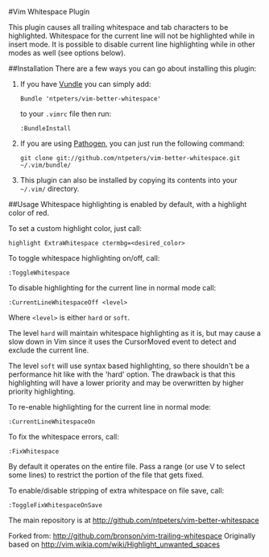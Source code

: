 #Vim Whitespace Plugin

This plugin causes all trailing whitespace and tab characters to be
highlighted. Whitespace for the current line will not be highlighted
while in insert mode. It is possible to disable current line highlighting while in other
modes as well (see options below).

##Installation
There are a few ways you can go about installing this plugin:

1.  If you have [Vundle](https://github.com/gmarik/Vundle.vim) you can simply add:
    ```
    Bundle 'ntpeters/vim-better-whitespace'
    ```
    to your `.vimrc` file then run:
    ```
    :BundleInstall
    ```
2.  If you are using [Pathogen](https://github.com/tpope/vim-pathogen), you can just run the following command:
    ```
    git clone git://github.com/ntpeters/vim-better-whitespace.git ~/.vim/bundle/
    ```
3.  This plugin can also be installed by copying its contents into your `~/.vim/` directory.

##Usage
Whitespace highlighting is enabled by default, with a highlight color of red.

To set a custom highlight color, just call:
```
highlight ExtraWhitespace ctermbg=<desired_color>
```

To toggle whitespace highlighting on/off, call:
```
:ToggleWhitespace
```

To disable highlighting for the current line in normal mode call:
```
:CurrentLineWhitespaceOff <level>
```
Where `<level>` is either `hard` or `soft`.

The level `hard` will maintain whitespace highlighting as it is, but may
cause a slow down in Vim since it uses the CursorMoved event to detect and
exclude the current line.

The level `soft` will use syntax based highlighting, so there shouldn't be
a performance hit like with the 'hard' option.  The drawback is that this
highlighting will have a lower priority and may be overwritten by higher
priority highlighting.

To re-enable highlighting for the current line in normal mode:
```
:CurrentLineWhitespaceOn
```

To fix the whitespace errors, call:
```
:FixWhitespace
```
By default it operates on the entire file.
Pass a range (or use V to select some lines) to restrict the portion of the
file that gets fixed.

To enable/disable stripping of extra whitespace on file save, call:
```
:ToggleFixWhitespaceOnSave
```

The main repository is at http://github.com/ntpeters/vim-better-whitespace

Forked from: http://github.com/bronson/vim-trailing-whitespace
Originally based on http://vim.wikia.com/wiki/Highlight_unwanted_spaces
